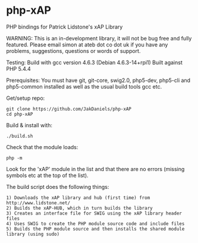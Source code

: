 php-xAP
=======

PHP bindings for Patrick Lidstone's xAP Library

WARNING: This is an in-development library, it will not be bug free and fully featured. Please email simon at ateb dot co dot uk if you have any problems, suggestions, questions or words of support.

Testing: Build with gcc version 4.6.3 (Debian 4.6.3-14+rpi1) Built against PHP 5.4.4

Prerequisites: You must have git, git-core, swig2.0, php5-dev, php5-cli and php5-common installed as well as the usual build tools gcc etc.

Get/setup repo:

    git clone https://github.com/JakDaniels/php-xAP
    cd php-xAP

Build & install with:

    ./build.sh

Check that the module loads:

    php -m

Look for the 'xAP' module in the list and that there are no errors (missing symbols etc at the top of the list).

The build script does the following things:

	1) Downloads the xAP library and hub (first time) from http://www.lidstone.net/
	2) Builds the xAP-HUB, which in turn builds the library
	3) Creates an interface file for SWIG using the xAP library header files
	4) Uses SWIG to create the PHP module source code and include files
	5) Builds the PHP module source and then installs the shared module library (using sudo)
